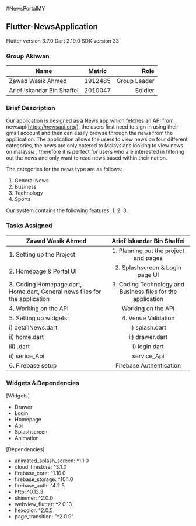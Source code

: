 #NewsPortalMY

## Flutter-NewsApplication 

Flutter version 3.7.0
Dart 2.19.0 
SDK version 33


### Group Akhwan


 
| Name        | Matric           | Role  |
| ------------- |:-------------:| -----:|
| Zawad Wasik Ahmed   | 1912485 | Group Leader |
| Arief Iskandar Bin Shaffei     |   2010047    |   Soldier |

 ### Brief Description 

Our application is designed as a News app which fetches an API from newsapi(https://newsapi.org/), the users first need to sign in using their gmail account and then can easily browse through the news from the appilication. The application allows the users to view news on four different categories, the news are only catered to Malaysians looking to view news on malaysia , therefore it is perfect for users who are interested in filtering out the news and only want to read news based within their nation. 

The categories for the news type are as follows: 
1. General News 
2. Business
3. Technology 
4. Sports

Our system contains the following features:
1. 
2. 
3.  

### Tasks Assigned

| Zawad Wasik Ahmed   | Arief Iskandar Bin Shaffei |
| --------------------------------------------------|:----------------------------------------------:|
|     1. Setting up the Project                     |     1. Planning out the project and pages      | 
|     2. Homepage & Portal UI                       |     2. Splashscreen & Login page UI            |
|     3. Coding Homepage.dart, Home.dart, General news files for the application   |     3. Coding Technology and Business files for the application |
|     4. Working on the API                         | Working on the API |  
|     5. Setting up widgets:   |     4. Venue Validation                |
|        i) detailNews.dart    |     i) splash.dart                     |
|        ii) home.dart         |     ii) drawer.dart                    |
|        iii) .dart            |     i) login.dart                      |
|        ii) serice_Api        |    service_Api                         |
|    6. Firebase setup         |    Firebase Authentication             |


### Widgets & Dependencies 

[Widgets] 
 - Drawer 
 - Login 
 - Homepage
 - Api 
 - Splashscreen 
 - Animation
 
[Dependencies]
  - animated_splash_screen: ^1.1.0
  - cloud_firestore: ^3.1.0
  - firebase_core: ^1.10.0
  - firebase_storage: ^10.1.0
  - firebase_auth: ^4.2.5
  - http: ^0.13.3
  - shimmer: ^2.0.0
  - webview_flutter: ^2.0.13
  - hexcolor: ^2.0.5
  - page_transition: "^2.0.9"
    


